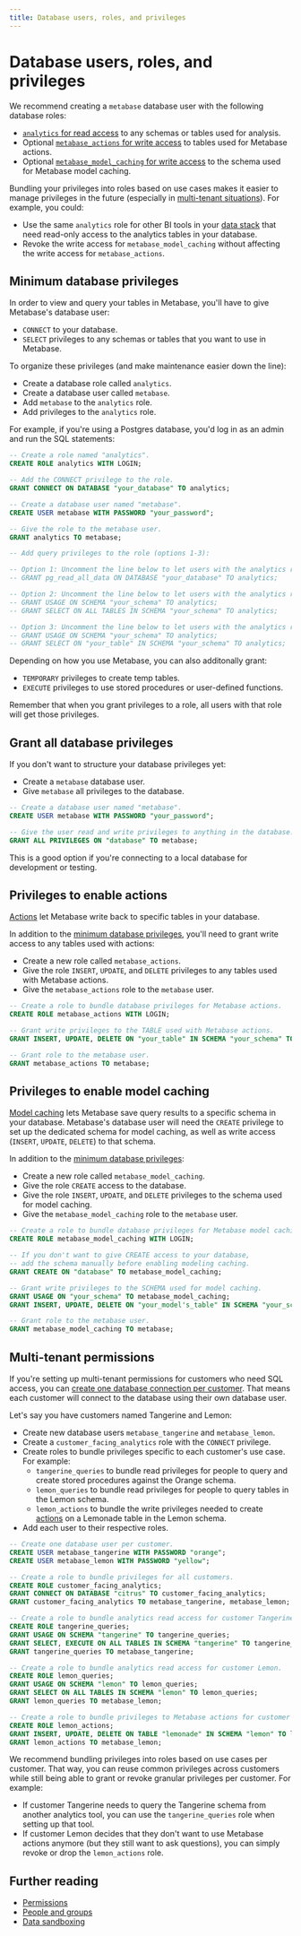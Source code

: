 ```yaml
---
title: Database users, roles, and privileges
---
```


# Database users, roles, and privileges

We recommend creating a `metabase` database user with the following database roles:

- [`analytics` for read access](#minimum-database-privileges) to any schemas or tables used for analysis.
- Optional [`metabase_actions` for write access](#privileges-to-enable-actions) to tables used for Metabase actions.
- Optional [`metabase_model_caching` for write access](#privileges-to-enable-model-caching) to the schema used for Metabase model caching.

Bundling your privileges into roles based on use cases makes it easier to manage privileges in the future (especially in [multi-tenant situations](#multi-tenant-permissions)). For example, you could:

- Use the same `analytics` role for other BI tools in your [data stack](https://www.metabase.com/learn/databases/data-landscape#data-analysis-layer) that need read-only access to the analytics tables in your database.
- Revoke the write access for `metabase_model_caching` without affecting the write access for `metabase_actions`.

## Minimum database privileges

In order to view and query your tables in Metabase, you'll have to give Metabase's database user:

- `CONNECT` to your database.
- `SELECT` privileges to any schemas or tables that you want to use in Metabase.

To organize these privileges (and make maintenance easier down the line):

- Create a database role called `analytics`.
- Create a database user called `metabase`.
- Add `metabase` to the `analytics` role.
- Add privileges to the `analytics` role.

For example, if you're using a Postgres database, you'd log in as an admin and run the SQL statements:

```sql
-- Create a role named "analytics".
CREATE ROLE analytics WITH LOGIN;

-- Add the CONNECT privilege to the role.
GRANT CONNECT ON DATABASE "your_database" TO analytics;

-- Create a database user named "metabase".
CREATE USER metabase WITH PASSWORD "your_password";

-- Give the role to the metabase user.
GRANT analytics TO metabase;

-- Add query privileges to the role (options 1-3):

-- Option 1: Uncomment the line below to let users with the analytics role query anything in the DATABASE.
-- GRANT pg_read_all_data ON DATABASE "your_database" TO analytics;

-- Option 2: Uncomment the line below to let users with the analytics role query anything in a specific SCHEMA.
-- GRANT USAGE ON SCHEMA "your_schema" TO analytics;
-- GRANT SELECT ON ALL TABLES IN SCHEMA "your_schema" TO analytics;

-- Option 3: Uncomment the line below to let users with the analytics role query anything in a specific TABLE.
-- GRANT USAGE ON SCHEMA "your_schema" TO analytics;
-- GRANT SELECT ON "your_table" IN SCHEMA "your_schema" TO analytics;
```

Depending on how you use Metabase, you can also additonally grant:

- `TEMPORARY` privileges to create temp tables.
- `EXECUTE` privileges to use stored procedures or user-defined functions.

Remember that when you grant privileges to a role, all users with that role will get those privileges.

## Grant all database privileges

If you don't want to structure your database privileges yet:

- Create a `metabase` database user.
- Give `metabase` all privileges to the database.

```sql
-- Create a database user named "metabase".
CREATE USER metabase WITH PASSWORD "your_password";

-- Give the user read and write privileges to anything in the database.
GRANT ALL PRIVILEGES ON "database" TO metabase;
```

This is a good option if you're connecting to a local database for development or testing.

## Privileges to enable actions

[Actions](../actions/introduction.md) let Metabase write back to specific tables in your database.

In addition to the [minimum database privileges](#minimum-database-privileges), you'll need to grant write access to any tables used with actions:

- Create a new role called `metabase_actions`.
- Give the role `INSERT`, `UPDATE`, and `DELETE` privileges to any tables used with Metabase actions.
- Give the `metabase_actions` role to the `metabase` user.

```sql
-- Create a role to bundle database privileges for Metabase actions.
CREATE ROLE metabase_actions WITH LOGIN;

-- Grant write privileges to the TABLE used with Metabase actions.
GRANT INSERT, UPDATE, DELETE ON "your_table" IN SCHEMA "your_schema" TO metabase_actions;

-- Grant role to the metabase user.
GRANT metabase_actions TO metabase;
```

## Privileges to enable model caching

[Model caching](../data-modeling/models.md#model-caching) lets Metabase save query results to a specific schema in your database. Metabase's database user will need the `CREATE` privilege to set up the dedicated schema for model caching, as well as write access (`INSERT`, `UPDATE`, `DELETE`) to that schema.

In addition to the [minimum database privileges](#minimum-database-privileges):

- Create a new role called `metabase_model_caching`.
- Give the role `CREATE` access to the database.
- Give the role `INSERT`, `UPDATE`, and `DELETE` privileges to the schema used for model caching.
- Give the `metabase_model_caching` role to the `metabase` user.

```sql
-- Create a role to bundle database privileges for Metabase model caching.
CREATE ROLE metabase_model_caching WITH LOGIN;

-- If you don't want to give CREATE access to your database,
-- add the schema manually before enabling modeling caching.
GRANT CREATE ON "database" TO metabase_model_caching;

-- Grant write privileges to the SCHEMA used for model caching.
GRANT USAGE ON "your_schema" TO metabase_model_caching;
GRANT INSERT, UPDATE, DELETE ON "your_model's_table" IN SCHEMA "your_schema" TO metabase_model_caching;

-- Grant role to the metabase user.
GRANT metabase_model_caching TO metabase;
```

## Multi-tenant permissions

If you're setting up multi-tenant permissions for customers who need SQL access, you can [create one database connection per customer](https://www.metabase.com/learn/permissions/multi-tenant-permissions#option-2-granting-customers-native-sql-access-to-their-schema). That means each customer will connect to the database using their own database user.

Let's say you have customers named Tangerine and Lemon:

- Create new database users `metabase_tangerine` and `metabase_lemon`.
- Create a `customer_facing_analytics` role with the `CONNECT` privilege.
- Create roles to bundle privileges specific to each customer's use case. For example:
  - `tangerine_queries` to bundle read privileges for people to query and create stored procedures against the Orange schema.
  - `lemon_queries` to bundle read privileges for people to query tables in the Lemon schema.
  - `lemon_actions` to bundle the write privileges needed to create [actions](#privileges-to-enable-actions) on a Lemonade table in the Lemon schema.
- Add each user to their respective roles.

```sql
-- Create one database user per customer.
CREATE USER metabase_tangerine WITH PASSWORD "orange";
CREATE USER metabase_lemon WITH PASSWORD "yellow";

-- Create a role to bundle privileges for all customers.
CREATE ROLE customer_facing_analytics;
GRANT CONNECT ON DATABASE "citrus" TO customer_facing_analytics;
GRANT customer_facing_analytics TO metabase_tangerine, metabase_lemon;

-- Create a role to bundle analytics read access for customer Tangerine.
CREATE ROLE tangerine_queries;
GRANT USAGE ON SCHEMA "tangerine" TO tangerine_queries;
GRANT SELECT, EXECUTE ON ALL TABLES IN SCHEMA "tangerine" TO tangerine_queries;
GRANT tangerine_queries TO metabase_tangerine;

-- Create a role to bundle analytics read access for customer Lemon.
CREATE ROLE lemon_queries;
GRANT USAGE ON SCHEMA "lemon" TO lemon_queries;
GRANT SELECT ON ALL TABLES IN SCHEMA "lemon" TO lemon_queries;
GRANT lemon_queries TO metabase_lemon;

-- Create a role to bundle privileges to Metabase actions for customer Lemon.
CREATE ROLE lemon_actions;
GRANT INSERT, UPDATE, DELETE ON TABLE "lemonade" IN SCHEMA "lemon" TO lemon_actions;
GRANT lemon_actions TO metabase_lemon;
```

We recommend bundling privileges into roles based on use cases per customer. That way, you can reuse common privileges across customers while still being able to grant or revoke granular privileges per customer. For example:

- If customer Tangerine needs to query the Tangerine schema from another analytics tool, you can use the `tangerine_queries` role when setting up that tool.
- If customer Lemon decides that they don't want to use Metabase actions anymore (but they still want to ask questions), you can simply revoke or drop the `lemon_actions` role.

## Further reading

- [Permissions](../permissions/introduction.md)
- [People and groups](../people-and-groups/start.md)
- [Data sandboxing](../permissions/data-sandboxes.md)
